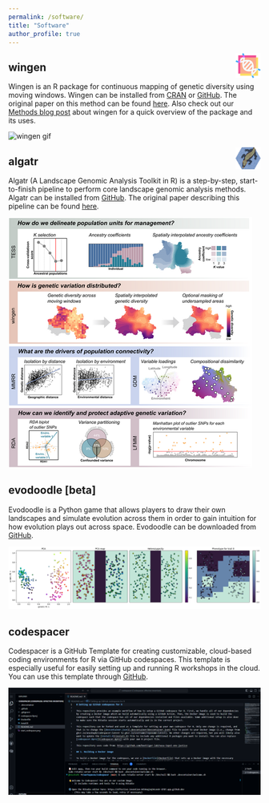 ```yaml
---
permalink: /software/
title: "Software"
author_profile: true
---
```


<img src="/images/wingen.png" align="right" width="10%"/>

## wingen 

Wingen is an R package for continuous mapping of genetic diversity using moving windows. Wingen can be installed from [CRAN](https://cran.r-project.org/web/packages/wingen/index.html) or [GitHub](https://github.com/AnushaPB/wingen). The original paper on this method can be found [here](http://doi.org/10.1111/2041-210X.14090). Also check out our [Methods blog post](https://methodsblog.com/2023/05/03/wingen-mapping-genetic-diversity-using-moving-windows/) about wingen for a quick overview of the package and its uses.

![wingen gif](/images/wingen.gif)

<img src="/images/algatr.png" align="right" width="10%"/>

## algatr 

Algatr (A Landscape Genomic Analysis Toolkit in R) is a step-by-step, start-to-finish pipeline to perform core landscape genomic analysis methods. Algatr can be installed from [GitHub](https://github.com/TheWangLab/algatr). The original paper describing this pipeline can be found [here](https://doi.org/10.1111/1755-0998.13884).

![algatr figure](/images/algatrfig.png)

## evodoodle [beta]

Evodoodle is a Python game that allows players to draw their own landscapes and simulate evolution across them in order to gain intuition for how evolution plays out across space. Evodoodle can be downloaded from [GitHub](https://github.com/AnushaPB/evodoodle).

![evodoodle](https://github.com/AnushaPB/evodoodle/blob/main/example.png)

## codespacer

Codespacer is a GitHub Template for creating customizable, cloud-based coding environments for R via GitHub codespaces. This template is especially useful for easily setting up and running R workshops in the cloud. You can use this template through [GitHub](https://github.com/AnushaPB/codespacer/tree/main). 

![codespacer](/images/codespacer.png)


